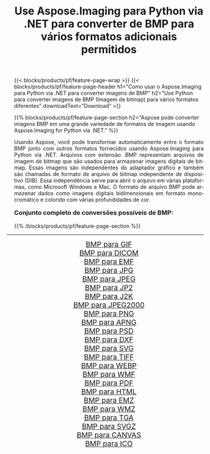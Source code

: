 ﻿---
title: Use Aspose.Imaging para Python via .NET para converter de BMP para vários formatos adicionais permitidos 
weight: 3920
url: /pt/python-net/conversion/from/bmp/ 
lang: pt
langdirlevel: 2
locales: zh-hans,ja,it,ru,de,es,fr,nl,id,lt,pl,pt,vi,tr,ko,zh-hant,ar,hi,th,sv,cs,uk,he
description: Você pode transformar rapidamente de BMP(Imagem de bitmap) em vários formatos usando Aspose.Imaging para Python via .NET.
---

{{< blocks/products/pf/feature-page-wrap >}}
{{< blocks/products/pf/feature-page-header h1="Como usar o Aspose.Imaging para Python via .NET para converter imagens de BMP" h2="Use Python para converter imagens de BMP (Imagem de bitmap) para vários formatos diferentes" downloadText="Download" >}}


{{% blocks/products/pf/feature-page-section  h2="Aspose pode converter imagens BMP em uma grande variedade de formatos de imagem usando Aspose.Imaging for Python via .NET." %}}
<p align=justify>Usando Aspose, você pode transformar automaticamente entre o formato BMP junto com outros formatos fornecidos usando Aspose.Imaging para Python via .NET. Arquivos com extensão .BMP representam arquivos de imagem de bitmap que são usados ​​para armazenar imagens digitais de bitmap. Essas imagens são independentes do adaptador gráfico e também são chamadas de formato de arquivo de bitmap independente de dispositivo (DIB). Essa independência serve para abrir o arquivo em várias plataformas, como Microsoft Windows e Mac. O formato de arquivo BMP pode armazenar dados como imagens digitais bidimensionais em formato monocromático e colorido com várias profundidades de cor.</p>
<h3 style="margin-top:16px;">
Conjunto completo de conversões possíveis de BMP:
</h3>
{{% /blocks/products/pf/feature-page-section %}}
<div class="container-fluid productfamilypage bg-gray">
    <div class="convertypes bg-gray agp-content section">
        <div class="container">
		<hr style="margin-left:-20px;"/>
		<div class="row other-converters" style="gap: 10px;font-size: 19px;text-align:center;">
		    <div class='col-md-3 other-converter remove-lp remove-rp'><a href="/imaging/pt/python-net/conversion/bmp-to-gif/" style="padding:15px;">BMP para GIF</a></div><div class='col-md-3 other-converter remove-lp remove-rp'><a href="/imaging/pt/python-net/conversion/bmp-to-dicom/" style="padding:15px;">BMP para DICOM</a></div><div class='col-md-3 other-converter remove-lp remove-rp'><a href="/imaging/pt/python-net/conversion/bmp-to-emf/" style="padding:15px;">BMP para EMF</a></div><div class='col-md-3 other-converter remove-lp remove-rp'><a href="/imaging/pt/python-net/conversion/bmp-to-jpg/" style="padding:15px;">BMP para JPG</a></div><div class='col-md-3 other-converter remove-lp remove-rp'><a href="/imaging/pt/python-net/conversion/bmp-to-jpeg/" style="padding:15px;">BMP para JPEG</a></div><div class='col-md-3 other-converter remove-lp remove-rp'><a href="/imaging/pt/python-net/conversion/bmp-to-jp2/" style="padding:15px;">BMP para JP2</a></div><div class='col-md-3 other-converter remove-lp remove-rp'><a href="/imaging/pt/python-net/conversion/bmp-to-j2k/" style="padding:15px;">BMP para J2K</a></div><div class='col-md-3 other-converter remove-lp remove-rp'><a href="/imaging/pt/python-net/conversion/bmp-to-jpeg2000/" style="padding:15px;">BMP para JPEG2000</a></div><div class='col-md-3 other-converter remove-lp remove-rp'><a href="/imaging/pt/python-net/conversion/bmp-to-png/" style="padding:15px;">BMP para PNG</a></div><div class='col-md-3 other-converter remove-lp remove-rp'><a href="/imaging/pt/python-net/conversion/bmp-to-apng/" style="padding:15px;">BMP para APNG</a></div><div class='col-md-3 other-converter remove-lp remove-rp'><a href="/imaging/pt/python-net/conversion/bmp-to-psd/" style="padding:15px;">BMP para PSD</a></div><div class='col-md-3 other-converter remove-lp remove-rp'><a href="/imaging/pt/python-net/conversion/bmp-to-dxf/" style="padding:15px;">BMP para DXF</a></div><div class='col-md-3 other-converter remove-lp remove-rp'><a href="/imaging/pt/python-net/conversion/bmp-to-svg/" style="padding:15px;">BMP para SVG</a></div><div class='col-md-3 other-converter remove-lp remove-rp'><a href="/imaging/pt/python-net/conversion/bmp-to-tiff/" style="padding:15px;">BMP para TIFF</a></div><div class='col-md-3 other-converter remove-lp remove-rp'><a href="/imaging/pt/python-net/conversion/bmp-to-webp/" style="padding:15px;">BMP para WEBP</a></div><div class='col-md-3 other-converter remove-lp remove-rp'><a href="/imaging/pt/python-net/conversion/bmp-to-wmf/" style="padding:15px;">BMP para WMF</a></div><div class='col-md-3 other-converter remove-lp remove-rp'><a href="/imaging/pt/python-net/conversion/bmp-to-pdf/" style="padding:15px;">BMP para PDF</a></div><div class='col-md-3 other-converter remove-lp remove-rp'><a href="/imaging/pt/python-net/conversion/bmp-to-html/" style="padding:15px;">BMP para HTML</a></div><div class='col-md-3 other-converter remove-lp remove-rp'><a href="/imaging/pt/python-net/conversion/bmp-to-emz/" style="padding:15px;">BMP para EMZ</a></div><div class='col-md-3 other-converter remove-lp remove-rp'><a href="/imaging/pt/python-net/conversion/bmp-to-wmz/" style="padding:15px;">BMP para WMZ</a></div><div class='col-md-3 other-converter remove-lp remove-rp'><a href="/imaging/pt/python-net/conversion/bmp-to-tga/" style="padding:15px;">BMP para TGA</a></div><div class='col-md-3 other-converter remove-lp remove-rp'><a href="/imaging/pt/python-net/conversion/bmp-to-svgz/" style="padding:15px;">BMP para SVGZ</a></div><div class='col-md-3 other-converter remove-lp remove-rp'><a href="/imaging/pt/python-net/conversion/bmp-to-canvas/" style="padding:15px;">BMP para CANVAS</a></div><div class='col-md-3 other-converter remove-lp remove-rp'><a href="/imaging/pt/python-net/conversion/bmp-to-ico/" style="padding:15px;">BMP para ICO</a></div>
                </div>
        </div>
    </div>
</div>
<br/>

